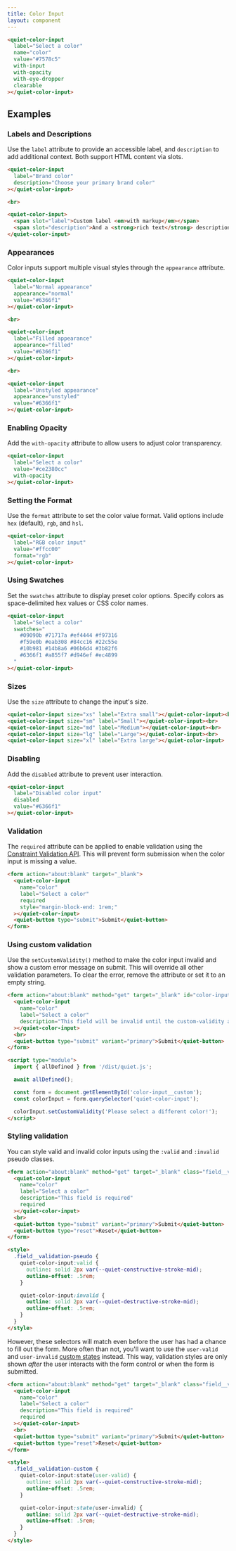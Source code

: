 ```yaml
---
title: Color Input
layout: component
---
```


```html {.example}
<quiet-color-input 
  label="Select a color"
  name="color"
  value="#7578c5" 
  with-input
  with-opacity
  with-eye-dropper
  clearable
></quiet-color-input>
```

## Examples

### Labels and Descriptions

Use the `label` attribute to provide an accessible label, and `description` to add additional context. Both support HTML content via slots.

```html {.example}
<quiet-color-input 
  label="Brand color" 
  description="Choose your primary brand color"
></quiet-color-input>

<br>

<quiet-color-input>
  <span slot="label">Custom label <em>with markup</em></span>
  <span slot="description">And a <strong>rich text</strong> description</span>
</quiet-color-input>
```

### Appearances

Color inputs support multiple visual styles through the `appearance` attribute.

```html {.example}
<quiet-color-input 
  label="Normal appearance" 
  appearance="normal"
  value="#6366f1"
></quiet-color-input>

<br>

<quiet-color-input 
  label="Filled appearance" 
  appearance="filled"
  value="#6366f1"
></quiet-color-input>

<br>

<quiet-color-input 
  label="Unstyled appearance" 
  appearance="unstyled"
  value="#6366f1"
></quiet-color-input>
```

### Enabling Opacity

Add the `with-opacity` attribute to allow users to adjust color transparency.

```html {.example}
<quiet-color-input 
  label="Select a color"
  value="#ce2380cc" 
  with-opacity
></quiet-color-input>
```

### Setting the Format

Use the `format` attribute to set the color value format. Valid options include `hex` (default), `rgb`, and `hsl`.

```html {.example}
<quiet-color-input 
  label="RGB color input"
  value="#ffcc00"
  format="rgb"
></quiet-color-input>
```

### Using Swatches

Set the `swatches` attribute to display preset color options. Specify colors as space-delimited hex values or CSS color names.

```html {.example}
<quiet-color-input
  label="Select a color"
  swatches="
    #09090b #71717a #ef4444 #f97316 
    #f59e0b #eab308 #84cc16 #22c55e 
    #10b981 #14b8a6 #06b6d4 #3b82f6 
    #6366f1 #a855f7 #d946ef #ec4899
  "
></quiet-color-input>
```

### Sizes

Use the `size` attribute to change the input's size.

```html {.example}
<quiet-color-input size="xs" label="Extra small"></quiet-color-input><br>
<quiet-color-input size="sm" label="Small"></quiet-color-input><br>
<quiet-color-input size="md" label="Medium"></quiet-color-input><br>
<quiet-color-input size="lg" label="Large"></quiet-color-input><br>
<quiet-color-input size="xl" label="Extra large"></quiet-color-input>
```

### Disabling

Add the `disabled` attribute to prevent user interaction.

```html {.example}
<quiet-color-input 
  label="Disabled color input"
  disabled
  value="#6366f1"
></quiet-color-input>
```

### Validation

The `required` attribute can be applied to enable validation using the [Constraint Validation API](https://developer.mozilla.org/en-US/docs/Web/HTML/Constraint_validation). This will prevent form submission when the color input is missing a value.

```html {.example}
<form action="about:blank" target="_blank">
  <quiet-color-input 
    name="color"
    label="Select a color" 
    required
    style="margin-block-end: 1rem;"
  ></quiet-color-input>
  <quiet-button type="submit">Submit</quiet-button>
</form>
```

### Using custom validation

Use the `setCustomValidity()` method to make the color input invalid and show a custom error message on submit. This will override all other validation parameters. To clear the error, remove the attribute or set it to an empty string.

```html {.example}
<form action="about:blank" method="get" target="_blank" id="color-input__custom">
  <quiet-color-input 
    name="color"
    label="Select a color"
    description="This field will be invalid until the custom-validity attribute is removed"
  ></quiet-color-input>
  <br>
  <quiet-button type="submit" variant="primary">Submit</quiet-button>
</form>

<script type="module">
  import { allDefined } from '/dist/quiet.js';

  await allDefined();

  const form = document.getElementById('color-input__custom');
  const colorInput = form.querySelector('quiet-color-input');

  colorInput.setCustomValidity('Please select a different color!');
</script>
```

### Styling validation

You can style valid and invalid color inputs using the `:valid` and `:invalid` pseudo classes.

```html {.example}
<form action="about:blank" method="get" target="_blank" class="field__validation-pseudo">
  <quiet-color-input 
    name="color"
    label="Select a color"
    description="This field is required"
    required
  ></quiet-color-input>
  <br>
  <quiet-button type="submit" variant="primary">Submit</quiet-button>
  <quiet-button type="reset">Reset</quiet-button>
</form>

<style>
  .field__validation-pseudo {
    quiet-color-input:valid {
      outline: solid 2px var(--quiet-constructive-stroke-mid);
      outline-offset: .5rem;
    }

    quiet-color-input:invalid {
      outline: solid 2px var(--quiet-destructive-stroke-mid);
      outline-offset: .5rem;
    }
  }
</style>
```

However, these selectors will match even before the user has had a chance to fill out the form. More often than not, you'll want to use the `user-valid` and `user-invalid` [custom states](#custom-states) instead. This way, validation styles are only shown _after_ the user interacts with the form control or when the form is submitted.

```html {.example}
<form action="about:blank" method="get" target="_blank" class="field__validation-custom">
  <quiet-color-input 
    name="color"
    label="Select a color"
    description="This field is required"
    required
  ></quiet-color-input>
  <br>
  <quiet-button type="submit" variant="primary">Submit</quiet-button>
  <quiet-button type="reset">Reset</quiet-button>
</form>

<style>
  .field__validation-custom {
    quiet-color-input:state(user-valid) {
      outline: solid 2px var(--quiet-constructive-stroke-mid);
      outline-offset: .5rem;
    }

    quiet-color-input:state(user-invalid) {
      outline: solid 2px var(--quiet-destructive-stroke-mid);
      outline-offset: .5rem;
    }
  }
</style>
```